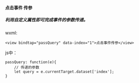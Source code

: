 #### 点击事件 传参

##### 利用自定义属性即可完成事件的参数传递。
wxml:
```
<view bindtap="passQuery" data-index="1">点击事件传参</view>
```

js中：
```
passQuery: function(e){
    // 传递的参数
    let query = e.currentTarget.dataset['index'];
}
```


